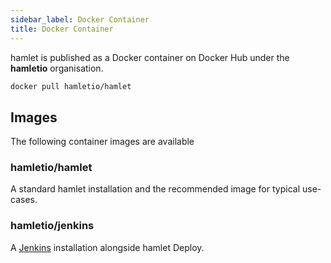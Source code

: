 ```yaml
---
sidebar_label: Docker Container
title: Docker Container
---
```

hamlet is published as a Docker container on Docker Hub under the **hamletio** organisation.

```bash
docker pull hamletio/hamlet
```

## Images

The following container images are available

### hamletio/hamlet

A standard hamlet installation and the recommended image for typical use-cases.

### hamletio/jenkins

A [Jenkins](https://www.jenkins.io) installation alongside hamlet Deploy.
